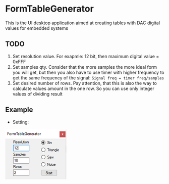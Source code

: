 # FormTableGenerator
This is the UI desktop application aimed at creating tables with DAC digital values for embedded systems

## TODO
1. Set resolution value. For exapmle: 12 bit, then maximum digital value = 0xFFF
2. Set samples qty. Consider that the more samples the more ideal form you will get,
but then you also have to use timer with higher frequency to get the same frequency of the signal:
`Signal freq = timer freq/samples`
3. Set desired number of rows. Pay attention, that this is also the way to calculate
values amount in the one row. So you can use only integer values of dividing result

## Example
* Setting:

![10 Samples](https://github.com/FT9R/FormTableGenerator/blob/master/Images/10%20Samples/DataSetup.png) 
